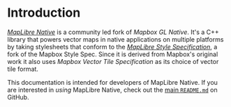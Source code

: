 # Introduction

*[MapLibre Native](https://github.com/maplibre/maplibre-native)* is a community led fork of *Mapbox GL Native*. It's a C++ library that powers
vector maps in native applications on multiple platforms by taking stylesheets that conform to the *[MapLibre Style Specification](https://maplibre.org/maplibre-style-spec/)*, a fork of the
Mapbox Style Spec. Since it is derived from Mapbox's original work it also uses *Mapbox Vector Tile Specification* as its choice of vector tile format.

This documentation is intended for developers of MapLibre Native. If you are interested in *using* MapLibre Native, check out the [main `README.md`](https://github.com/maplibre/maplibre-native?tab=readme-ov-file#maplibre-native) on GitHub.
